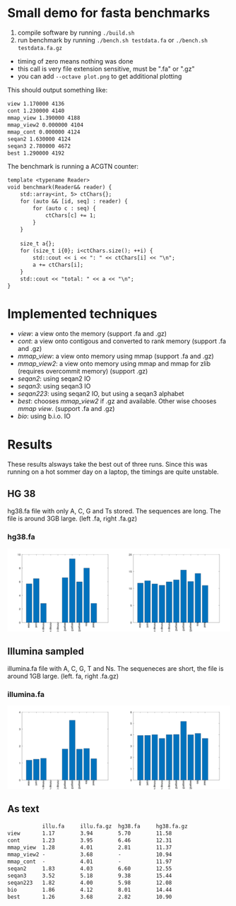 # Small demo for fasta benchmarks

1. compile software by running `./build.sh`
2. run benchmark by running `./bench.sh testdata.fa` or `./bench.sh testdata.fa.gz`
  - timing of zero means nothing was done
  - this call is very file extension sensitive, must be ".fa" or ".gz"
  - you can add `--octave plot.png` to get additional plotting

This should output something like:
```
view 1.170000 4136
cont 1.230000 4140
mmap_view 1.390000 4188
mmap_view2 0.000000 4104
mmap_cont 0.000000 4124
seqan2 1.630000 4124
seqan3 2.780000 4672
best 1.290000 4192
```

The benchmark is running a ACGTN counter:
```
template <typename Reader>
void benchmark(Reader&& reader) {
    std::array<int, 5> ctChars{};
    for (auto && [id, seq] : reader) {
        for (auto c : seq) {
            ctChars[c] += 1;
        }
    }

    size_t a{};
    for (size_t i{0}; i<ctChars.size(); ++i) {
        std::cout << i << ": " << ctChars[i] << "\n";
        a += ctChars[i];
    }
    std::cout << "total: " << a << "\n";
}
```

# Implemented techniques
- *view*: a view onto the memory (support .fa and .gz)
- *cont*: a view onto contigous and converted to rank memory (support .fa and .gz)
- *mmap_view*: a view onto memory using mmap (support .fa and .gz)
- *mmap_view2*: a view onto memory using mmap and mmap for zlib (requires overcommit memory) (support .gz)
- *seqan2*: using seqan2 IO
- *seqan3*: using seqan3 IO
- *seqan223*: using seqan2 IO, but using a seqan3 alphabet
- *best*: chooses *mmap_view2* if .gz and available. Other wise chooses *mmap view*. (support .fa and .gz)
- *bio*: using b.i.o. IO

# Results
These results alsways take the best out of three runs. Since this was running on a hot sommer day on a laptop, the timings are quite unstable.
## HG 38
hg38.fa file with only A, C, G and Ts stored.  The sequences are long. The file is around 3GB large. (left .fa, right .fa.gz)
### hg38.fa
![hg38.fa](data/hg38.png)
## Illumina sampled
illumina.fa file with A, C, G, T and Ns. The sequeneces are short, the file is around 1GB large. (left. fa, right .fa.gz)
### illumina.fa
![illumina.fa](data/illumina.png)

## As text
```
           illu.fa     illu.fa.gz  hg38.fa     hg38.fa.gz
view       1.17        3.94        5.70        11.58
cont       1.23        3.95        6.46        12.31
mmap_view  1.28        4.01        2.81        11.37
mmap_view2 -           3.68        -           10.94
mmap_cont  -           4.01        -           11.97
seqan2     1.83        4.03        6.60        12.55
seqan3     3.52        5.18        9.38        15.44
seqan223   1.82        4.00        5.98        12.08
bio        1.86        4.12        8.01        14.44
best       1.26        3.68        2.82        10.90
```
